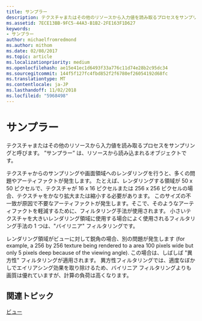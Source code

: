 ```yaml
---
title: サンプラー
description: テクスチャまたはその他のリソースから入力値を読み取るプロセスをサンプリングと呼びます。 \ 0034;サンプラー\ 0034; は、リソースから読み込まれるオブジェクトです。
ms.assetid: 7ECE13BB-9FC5-44A3-B1B2-2FE163F1D627
keywords:
- サンプラー
author: michaelfromredmond
ms.author: mithom
ms.date: 02/08/2017
ms.topic: article
ms.localizationpriority: medium
ms.openlocfilehash: ae15e41ec1d6493f33a776c11d74e28b2c95dc34
ms.sourcegitcommit: 144f5f127fc4fbd852f2f6780ef26054192d68fc
ms.translationtype: MT
ms.contentlocale: ja-JP
ms.lasthandoff: 11/02/2018
ms.locfileid: "5968498"
---
```

# <a name="sampler"></a>サンプラー


テクスチャまたはその他のリソースから入力値を読み取るプロセスをサンプリングと呼びます。 ”サンプラー” は、リソースから読み込まれるオブジェクトです。

テクスチャからのサンプリングや画面領域へのレンダリングを行うと、多くの問題やアーティファクトが発生します。 たとえば、レンダリングする領域が 50 x 50 ピクセルで、テクスチャが 16 x 16 ピクセルまたは 256 x 256 ピクセルの場合、テクスチャをかなり拡大または縮小する必要があります。 このサイズの不一致が原因で不要なアーティファクトが発生します。そこで、そのようなアーティファクトを軽減するために、フィルタリング手法が使用されます。 小さいテクスチャを大きいレンダリング領域に使用する場合によく使用されるフィルタリング手法の 1 つは、"バイリニア" フィルタリングです。

レンダリング領域がビューに対して鋭角の場合、別の問題が発生します (for example, a 256 by 256 texture being rendered to a area 100 pixels wide but only 5 pixels deep because of the viewing angle). この場合は、しばしば "異方性" フィルタリングが適用されます。 異方性フィルタリングでは、適度なぼかしでエイリアシング効果を取り除けるため、バイリニア フィルタリングよりも画質は優れていますが、計算の負荷は高くなります。

## <a name="span-idrelated-topicsspanrelated-topics"></a><span id="related-topics"></span>関連トピック


[ビュー](views.md)

 

 




